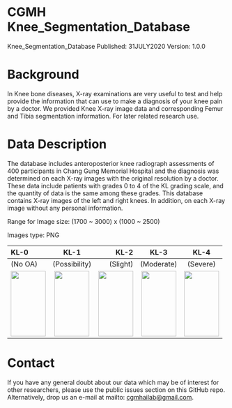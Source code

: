# CGMH Knee_Segmentation_Database

Knee_Segmentation_Database
Published: 31JULY2020 Version: 1.0.0

# Background
In Knee bone diseases, X-ray examinations are very useful to test and help provide the information that can use to make a diagnosis of your knee pain by a doctor.  We provided Knee X-ray image data and corresponding Femur and Tibia segmentation information. For later related research use. 

# Data Description
The database includes anteroposterior knee radiograph assessments of 400 participants in Chang Gung Memorial Hospital and the diagnosis was determined on each X-ray images with the original resolution by a doctor. These data include patients with grades 0 to 4 of the KL grading scale, and the quantity of data is the same among these grades.  This database contains X-ray images of the left and right knees. In addition, on each X-ray image without any personal information.

Range for Image size: (1700 ~ 3000) x (1000 ~ 2500)

Images type: PNG


| KL-0 | KL-1 | KL-2 | KL-3 | KL-4 |
|:-----|:------:|------:|:------:|:------:|
| (No OA) |	(Possibility) | (Slight)	| (Moderate)	| (Severe) |
| <img src= https://github.com/yaufan/OA/blob/master/Image/0/1013_0.png height="150" width="80" /> |	<img src= https://github.com/yaufan/OA/blob/master/Image/1/2444_1.png height="150" width="80" /> | <img src= https://github.com/yaufan/OA/blob/master/Image/2/2347_2.png height="150" width="80" />	|  <img src= https://github.com/yaufan/OA/blob/master/Image/3/1942_3.png height="150" width="80" />		|  <img src= https://github.com/yaufan/OA/blob/master/Image/4/102_4.png height="150" width="80" />	|


# Contact
If you have any general doubt about our data which may be of interest for other researchers, please use the public issues section on this GitHub repo. Alternatively, drop us an e-mail at mailto: cgmhailab@gmail.com. 
